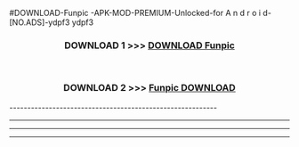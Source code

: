 #DOWNLOAD-Funpic -APK-MOD-PREMIUM-Unlocked-for A n d r o i d-[NO.ADS]-ydpf3 ydpf3 



<div align="center">

<h3>DOWNLOAD 1 >>> <a href="https://t.co/FKmqrqFo6t??judul=Funpic ">DOWNLOAD Funpic </a></h3><br>

<h3>DOWNLOAD 2 >>> <a href="https://t.co/FKmqrqFo6t??judul=Funpic ">Funpic  DOWNLOAD </a></h3>

</div>
----------------------------------------------------------

----------------------------------------------------------

----------------------------------------------------------

----------------------------------------------------------



